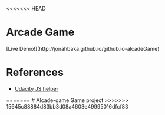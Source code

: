 <<<<<<< HEAD
<h1>Arcade Game</h1>
[Live Demo!](http://jonahbaka.github.io/github.io-alcadeGame)
<h1>References</h1>
<ul> 
	<li><a href="https://github.com/udacity/frontend-nanodegree-arcade-game">Udacity JS helper</a></li>
</ul>
=======
# Alcade-game
Game project
>>>>>>> 15645c88884d83bb3d08a4603e49995016dfcf83
